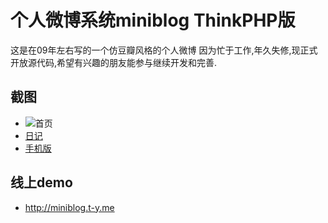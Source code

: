 个人微博系统miniblog ThinkPHP版
===============================
这是在09年左右写的一个仿豆瓣风格的个人微博
因为忙于工作,年久失修,现正式开放源代码,希望有兴趣的朋友能参与继续开发和完善.

截图
---
+ ![首页](http://img1.douban.com/view/photo/photo/public/p721360981.jpg)
+ [日记](http://img1.douban.com/view/photo/photo/public/p721361120.jpg)
+ [手机版](http://img3.douban.com/view/photo/photo/public/p779564746.jpg)


线上demo
--------
+ http://miniblog.t-y.me
